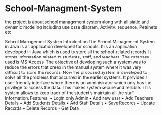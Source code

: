 # School-Managment-System
the project is about school management system along with all static and dynamic modeling including use case diagram, Activity, sequence, Petrinets etc 

School Management System
Introduction
The School Management System in Java is an application developed for schools. It is an application developed in Java which is used to store all the school-related records. It stores information related to students, staff, and teachers. The database used is MS-Access. The objective of developing such a system was to reduce the errors that creep in the manual system where it was very difficult to store the records.
Now the proposed system is developed to solve all the problems that occurred in the earlier systems. It provides a user-friendly interface where there is an administrator which only has the privilege to access the data. This makes system secure and reliable. This system allows to keep track of the student’s maintain all the staff information.
Features:
•	Login only Admin
•	Add new user
•	Add Teachers Details
•	Add Students Details
•	Add Staff Details
•	Save Records
•	Update Records
•	Delete Records
•	Get Data
